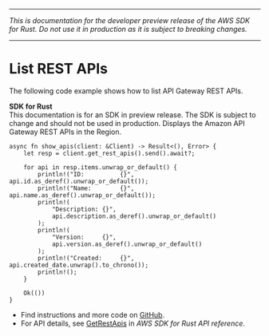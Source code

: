 --------

 *This is documentation for the developer preview release of the AWS SDK for Rust\. Do not use it in production as it is subject to breaking changes\.* 

--------

# List REST APIs<a name="api-gateway_GetRestApis_rust_topic"></a>

The following code example shows how to list API Gateway REST APIs\.

**SDK for Rust**  
This documentation is for an SDK in preview release\. The SDK is subject to change and should not be used in production\.
Displays the Amazon API Gateway REST APIs in the Region\.  

```
async fn show_apis(client: &Client) -> Result<(), Error> {
    let resp = client.get_rest_apis().send().await?;

    for api in resp.items.unwrap_or_default() {
        println!("ID:          {}", api.id.as_deref().unwrap_or_default());
        println!("Name:        {}", api.name.as_deref().unwrap_or_default());
        println!(
            "Description: {}",
            api.description.as_deref().unwrap_or_default()
        );
        println!(
            "Version:     {}",
            api.version.as_deref().unwrap_or_default()
        );
        println!("Created:     {}", api.created_date.unwrap().to_chrono());
        println!();
    }

    Ok(())
}
```
+  Find instructions and more code on [GitHub](https://github.com/awsdocs/aws-doc-sdk-examples/tree/main/.rust_alpha/apigateway#code-examples)\. 
+  For API details, see [GetRestApis](https://awslabs.github.io/aws-sdk-rust/) in *AWS SDK for Rust API reference*\. 